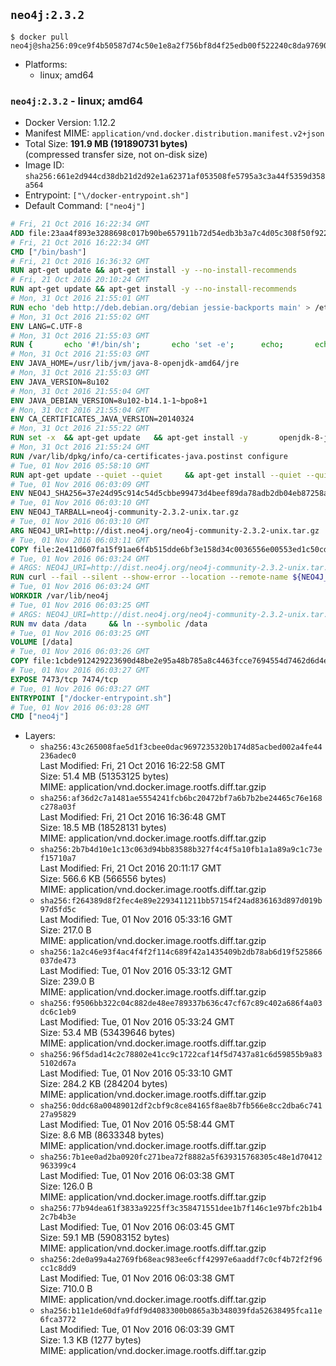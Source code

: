 ## `neo4j:2.3.2`

```console
$ docker pull neo4j@sha256:09ce9f4b50587d74c50e1e8a2f756bf8d4f25edb00f522240c8da9769093f8ec
```

-	Platforms:
	-	linux; amd64

### `neo4j:2.3.2` - linux; amd64

-	Docker Version: 1.12.2
-	Manifest MIME: `application/vnd.docker.distribution.manifest.v2+json`
-	Total Size: **191.9 MB (191890731 bytes)**  
	(compressed transfer size, not on-disk size)
-	Image ID: `sha256:661e2d944cd38db21d2d92e1a62371af053508fe5795a3c3a44f5359d358a564`
-	Entrypoint: `["\/docker-entrypoint.sh"]`
-	Default Command: `["neo4j"]`

```dockerfile
# Fri, 21 Oct 2016 16:22:34 GMT
ADD file:23aa4f893e3288698c017b90be657911b72d54edb3b3a7c4d05c308f50f9228f in / 
# Fri, 21 Oct 2016 16:22:34 GMT
CMD ["/bin/bash"]
# Fri, 21 Oct 2016 16:36:32 GMT
RUN apt-get update && apt-get install -y --no-install-recommends 		ca-certificates 		curl 		wget 	&& rm -rf /var/lib/apt/lists/*
# Fri, 21 Oct 2016 20:10:24 GMT
RUN apt-get update && apt-get install -y --no-install-recommends 		bzip2 		unzip 		xz-utils 	&& rm -rf /var/lib/apt/lists/*
# Mon, 31 Oct 2016 21:55:01 GMT
RUN echo 'deb http://deb.debian.org/debian jessie-backports main' > /etc/apt/sources.list.d/jessie-backports.list
# Mon, 31 Oct 2016 21:55:02 GMT
ENV LANG=C.UTF-8
# Mon, 31 Oct 2016 21:55:03 GMT
RUN { 		echo '#!/bin/sh'; 		echo 'set -e'; 		echo; 		echo 'dirname "$(dirname "$(readlink -f "$(which javac || which java)")")"'; 	} > /usr/local/bin/docker-java-home 	&& chmod +x /usr/local/bin/docker-java-home
# Mon, 31 Oct 2016 21:55:03 GMT
ENV JAVA_HOME=/usr/lib/jvm/java-8-openjdk-amd64/jre
# Mon, 31 Oct 2016 21:55:03 GMT
ENV JAVA_VERSION=8u102
# Mon, 31 Oct 2016 21:55:04 GMT
ENV JAVA_DEBIAN_VERSION=8u102-b14.1-1~bpo8+1
# Mon, 31 Oct 2016 21:55:04 GMT
ENV CA_CERTIFICATES_JAVA_VERSION=20140324
# Mon, 31 Oct 2016 21:55:22 GMT
RUN set -x 	&& apt-get update 	&& apt-get install -y 		openjdk-8-jre-headless="$JAVA_DEBIAN_VERSION" 		ca-certificates-java="$CA_CERTIFICATES_JAVA_VERSION" 	&& rm -rf /var/lib/apt/lists/* 	&& [ "$JAVA_HOME" = "$(docker-java-home)" ]
# Mon, 31 Oct 2016 21:55:24 GMT
RUN /var/lib/dpkg/info/ca-certificates-java.postinst configure
# Tue, 01 Nov 2016 05:58:10 GMT
RUN apt-get update --quiet --quiet     && apt-get install --quiet --quiet --no-install-recommends lsof     && rm -rf /var/lib/apt/lists/*
# Tue, 01 Nov 2016 06:03:09 GMT
ENV NEO4J_SHA256=37e24d95c914c54d5cbbe99473d4beef89da78adb2db04eb87258a489225932a
# Tue, 01 Nov 2016 06:03:10 GMT
ENV NEO4J_TARBALL=neo4j-community-2.3.2-unix.tar.gz
# Tue, 01 Nov 2016 06:03:10 GMT
ARG NEO4J_URI=http://dist.neo4j.org/neo4j-community-2.3.2-unix.tar.gz
# Tue, 01 Nov 2016 06:03:11 GMT
COPY file:2e411d607fa15f91ae6f4b515dde6bf3e158d34c0036556e00553ed1c50cd63d in /tmp/ 
# Tue, 01 Nov 2016 06:03:24 GMT
# ARGS: NEO4J_URI=http://dist.neo4j.org/neo4j-community-2.3.2-unix.tar.gz
RUN curl --fail --silent --show-error --location --remote-name ${NEO4J_URI}     && echo "${NEO4J_SHA256} ${NEO4J_TARBALL}" | sha256sum --check --quiet -     && tar --extract --file ${NEO4J_TARBALL} --directory /var/lib     && mv /var/lib/neo4j-* /var/lib/neo4j     && rm ${NEO4J_TARBALL}
# Tue, 01 Nov 2016 06:03:24 GMT
WORKDIR /var/lib/neo4j
# Tue, 01 Nov 2016 06:03:25 GMT
# ARGS: NEO4J_URI=http://dist.neo4j.org/neo4j-community-2.3.2-unix.tar.gz
RUN mv data /data     && ln --symbolic /data
# Tue, 01 Nov 2016 06:03:25 GMT
VOLUME [/data]
# Tue, 01 Nov 2016 06:03:26 GMT
COPY file:1cbde912429223690d48be2e95a48b785a8c4463fcce7694554d7462d6d4eaae in /docker-entrypoint.sh 
# Tue, 01 Nov 2016 06:03:27 GMT
EXPOSE 7473/tcp 7474/tcp
# Tue, 01 Nov 2016 06:03:27 GMT
ENTRYPOINT ["/docker-entrypoint.sh"]
# Tue, 01 Nov 2016 06:03:28 GMT
CMD ["neo4j"]
```

-	Layers:
	-	`sha256:43c265008fae5d1f3cbee0dac9697235320b174d85acbed002a4fe44236adec0`  
		Last Modified: Fri, 21 Oct 2016 16:22:58 GMT  
		Size: 51.4 MB (51353125 bytes)  
		MIME: application/vnd.docker.image.rootfs.diff.tar.gzip
	-	`sha256:af36d2c7a1481ae5554241fcb6bc20472bf7a6b7b2be24465c76e168c278a03f`  
		Last Modified: Fri, 21 Oct 2016 16:36:48 GMT  
		Size: 18.5 MB (18528131 bytes)  
		MIME: application/vnd.docker.image.rootfs.diff.tar.gzip
	-	`sha256:2b7b4d10e1c13c063d94bb83588b327f4c4f5a10fb1a1a89a9c1c73ef15710a7`  
		Last Modified: Fri, 21 Oct 2016 20:11:17 GMT  
		Size: 566.6 KB (566556 bytes)  
		MIME: application/vnd.docker.image.rootfs.diff.tar.gzip
	-	`sha256:f264389d8f2fec4e89e2293411211bb57154f24ad836163d897d019b97d5fd5c`  
		Last Modified: Tue, 01 Nov 2016 05:33:16 GMT  
		Size: 217.0 B  
		MIME: application/vnd.docker.image.rootfs.diff.tar.gzip
	-	`sha256:1a2c46e93f4ac4f4f2f114c689f42a1435409b2db78ab6d19f525866037de473`  
		Last Modified: Tue, 01 Nov 2016 05:33:12 GMT  
		Size: 239.0 B  
		MIME: application/vnd.docker.image.rootfs.diff.tar.gzip
	-	`sha256:f9506bb322c04c882de48ee789337b636c47cf67c89c402a686f4a03dc6c1eb9`  
		Last Modified: Tue, 01 Nov 2016 05:33:24 GMT  
		Size: 53.4 MB (53439646 bytes)  
		MIME: application/vnd.docker.image.rootfs.diff.tar.gzip
	-	`sha256:96f5dad14c2c78802e41cc9c1722caf14f5d7437a81c6d59855b9a835102d67a`  
		Last Modified: Tue, 01 Nov 2016 05:33:10 GMT  
		Size: 284.2 KB (284204 bytes)  
		MIME: application/vnd.docker.image.rootfs.diff.tar.gzip
	-	`sha256:0ddc68a00489012df2cbf9c8ce84165f8ae8b7fb566e8cc2dba6c74127a95829`  
		Last Modified: Tue, 01 Nov 2016 05:58:44 GMT  
		Size: 8.6 MB (8633348 bytes)  
		MIME: application/vnd.docker.image.rootfs.diff.tar.gzip
	-	`sha256:7b1ee0ad2ba0920fc271bea72f8882a5f639315768305c48e1d70412963399c4`  
		Last Modified: Tue, 01 Nov 2016 06:03:38 GMT  
		Size: 126.0 B  
		MIME: application/vnd.docker.image.rootfs.diff.tar.gzip
	-	`sha256:77b94dea61f3833a9225ff3c358471551dee1b7f146c1e97bfc2b1b42c7b4b3e`  
		Last Modified: Tue, 01 Nov 2016 06:03:45 GMT  
		Size: 59.1 MB (59083152 bytes)  
		MIME: application/vnd.docker.image.rootfs.diff.tar.gzip
	-	`sha256:2de0a99a4a2769fb68eac983ee6cff42997e6aaddf7c0cf4b72f2f96cc1c8dd9`  
		Last Modified: Tue, 01 Nov 2016 06:03:38 GMT  
		Size: 710.0 B  
		MIME: application/vnd.docker.image.rootfs.diff.tar.gzip
	-	`sha256:b11e1de60dfa9fdf9d4083300b0865a3b348039fda52638495fca11e6fca3772`  
		Last Modified: Tue, 01 Nov 2016 06:03:39 GMT  
		Size: 1.3 KB (1277 bytes)  
		MIME: application/vnd.docker.image.rootfs.diff.tar.gzip
